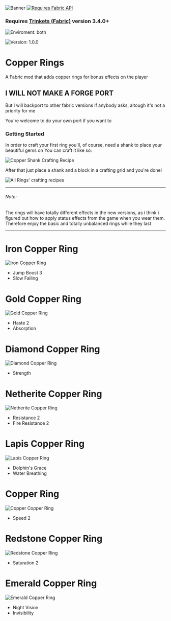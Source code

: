 ![Banner](https://raw.githubusercontent.com/ZeroKun265/CopperRings/1.19/images/banner.jpg)
[![Requires Fabric API](https://i.imgur.com/Ol1Tcf8.png)](https://www.curseforge.com/minecraft/mc-mods/fabric-api)
### Requires [Trinkets (Fabric)](https://github.com/emilyploszaj/trinkets) version 3.4.0+ 
![Enviroment: both](https://img.shields.io/badge/environment-both-4caf50?style=flat-square)

![Version: 1.0.0](https://img.shields.io/badge/Version-1.0.0-blueviolet?style=for-the-badge)
# Copper Rings
A Fabric mod that adds copper rings for bonus effects on the player

## I WILL NOT MAKE A FORGE PORT
But I will backport to other fabric versions if anybody asks, altough it's not a priority for me

You're welcome to do your own port if you want to

### Getting Started
In order to craft your first ring you'll, of course, need a shank to place your beautiful gems on
You can craft it like so:

![Copper Shank Crafting Recipe](https://raw.githubusercontent.com/ZeroKun265/CopperRings/1.19/images/crafting_shank.jpg)

After that just place a shank and a block in a crafting grid and you're done!

![All Rings' crafting recipes](https://raw.githubusercontent.com/ZeroKun265/CopperRings/1.19/images/rings_all.png)

****
###### Note:
The rings will have totally different effects in the new versions, as i think i figured out how to apply status effects from the game when you wear them.
Therefore enjoy the basic and totally unbalanced rings while they last
****

# Iron Copper Ring
![Iron Copper Ring](https://raw.githubusercontent.com/ZeroKun265/CopperRings/1.19/images/rings/iron.png)
- Jump Boost 3
- Slow Falling
# Gold Copper Ring
![Gold Copper Ring](https://raw.githubusercontent.com/ZeroKun265/CopperRings/1.19/images/rings/gold.png)
- Haste 2
- Absorption
# Diamond Copper Ring
![Diamond Copper Ring](https://raw.githubusercontent.com/ZeroKun265/CopperRings/1.19/images/rings/diamond.png)
- Strength
# Netherite Copper Ring
![Netherite Copper Ring](https://raw.githubusercontent.com/ZeroKun265/CopperRings/1.19/images/rings/netherite.png)
- Resistance 2
- Fire Resistance 2
# Lapis Copper Ring
![Lapis Copper Ring](https://raw.githubusercontent.com/ZeroKun265/CopperRings/1.19/images/rings/lapis.png)
- Dolphin's Grace
- Water Breathing
# Copper Ring
![Copper Copper Ring](https://raw.githubusercontent.com/ZeroKun265/CopperRings/1.19/images/rings/copper.png)
- Speed 2
# Redstone Copper Ring
![Redstone Copper Ring](https://raw.githubusercontent.com/ZeroKun265/CopperRings/1.19/images/rings/redstone.png)
- Saturation 2
# Emerald Copper Ring
![Emerald Copper Ring](https://raw.githubusercontent.com/ZeroKun265/CopperRings/1.19/images/rings/emerald.png)
- Night Vision
- Invisibility
